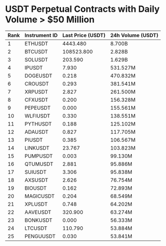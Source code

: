 # USDT Perpetual Contracts with Daily Volume > $50 Million

| Rank | Instrument ID | Last Price (USDT) | 24h Volume (USDT) |
|------|---------------|-------------------|-------------------|
| 1 | ETHUSDT | 4443.480 | 8.700B |
| 2 | BTCUSDT | 108523.800 | 2.828B |
| 3 | SOLUSDT | 203.590 | 1.629B |
| 4 | IPUSDT | 7.930 | 531.527M |
| 5 | DOGEUSDT | 0.218 | 470.832M |
| 6 | CROUSDT | 0.293 | 381.541M |
| 7 | XRPUSDT | 2.827 | 261.500M |
| 8 | CFXUSDT | 0.200 | 156.328M |
| 9 | PEPEUSDT | 0.000 | 155.561M |
| 10 | WLFIUSDT | 0.330 | 138.551M |
| 11 | PYTHUSDT | 0.188 | 125.102M |
| 12 | ADAUSDT | 0.827 | 117.705M |
| 13 | PIUSDT | 0.385 | 106.567M |
| 14 | LINKUSDT | 23.767 | 103.823M |
| 15 | PUMPUSDT | 0.003 | 99.130M |
| 16 | QTUMUSDT | 2.881 | 95.886M |
| 17 | SUIUSDT | 3.306 | 95.838M |
| 18 | AXSUSDT | 2.626 | 76.754M |
| 19 | BIOUSDT | 0.162 | 72.893M |
| 20 | MAGICUSDT | 0.204 | 68.549M |
| 21 | XPLUSDT | 0.748 | 64.202M |
| 22 | AAVEUSDT | 320.900 | 63.274M |
| 23 | BONKUSDT | 0.000 | 56.333M |
| 24 | LTCUSDT | 110.790 | 53.884M |
| 25 | PENGUUSDT | 0.030 | 53.841M |
